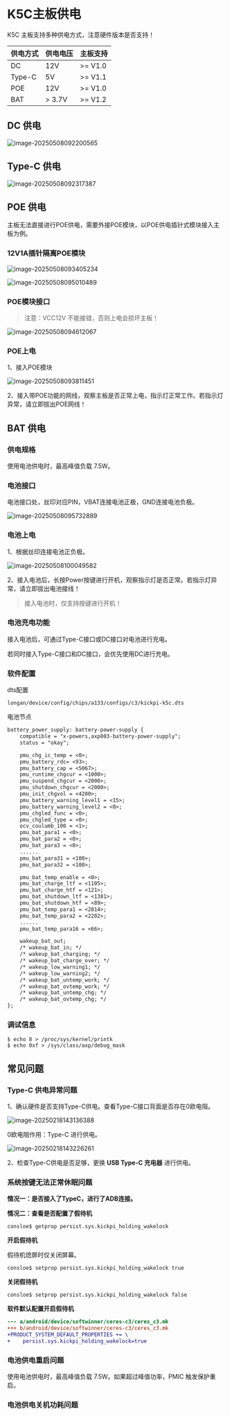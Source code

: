 # K5C主板供电

K5C 主板支持多种供电方式，注意硬件版本是否支持！

| 供电方式 | 供电电压 | 主板支持 |
| -------- | -------- | -------- |
| DC       | 12V      | >= V1.0  |
| Type-C   | 5V       | >= V1.1  |
| POE      | 12V      | >= V1.0  |
| BAT      | > 3.7V   | >= V1.2  |



## DC 供电

![image-20250508092200565](http://tanzhtanzh.oss-cn-shenzhen.aliyuncs.com/img/image-20250508092200565.png)



## Type-C 供电

![image-20250508092317387](http://tanzhtanzh.oss-cn-shenzhen.aliyuncs.com/img/image-20250508092317387.png)



## POE 供电

主板无法直接进行POE供电，需要外接POE模块，以POE供电插针式模块接入主板为例。



### 12V1A插针隔离POE模块

![image-20250508093405234](http://tanzhtanzh.oss-cn-shenzhen.aliyuncs.com/img/image-20250508093405234.png)

![image-20250508095010489](http://tanzhtanzh.oss-cn-shenzhen.aliyuncs.com/img/image-20250508095010489.png)



### POE模块接口

> 注意：VCC12V 不能接错，否则上电会损坏主板！

![image-20250508094612067](http://tanzhtanzh.oss-cn-shenzhen.aliyuncs.com/img/image-20250508094612067.png)

### POE上电

1、接入POE模块

![image-20250508093811451](http://tanzhtanzh.oss-cn-shenzhen.aliyuncs.com/img/image-20250508093811451.png)

2、接入带POE功能的网线，观察主板是否正常上电，指示灯正常工作。若指示灯异常，请立即拔出POE网线！



## BAT 供电

### 供电规格

使用电池供电时，最高峰值负载 7.5W。



### 电池接口

电池接口处，丝印对应PIN，VBAT连接电池正极，GND连接电池负极。

![image-20250508095732889](http://tanzhtanzh.oss-cn-shenzhen.aliyuncs.com/img/image-20250508095732889.png)

### 电池上电

1、根据丝印连接电池正负极。

![image-20250508100049582](http://tanzhtanzh.oss-cn-shenzhen.aliyuncs.com/img/BAT.png)

2、接入电池后，长按Power按键进行开机，观察指示灯是否正常。若指示灯异常，请立即拔出电池接线！

> 接入电池时，仅支持按键进行开机！



### 电池充电功能

接入电池后，可通过Type-C接口或DC接口对电池进行充电。

若同时接入Type-C接口和DC接口，会优先使用DC进行充电。



### 软件配置

dts配置

```
longan/device/config/chips/a133/configs/c3/kickpi-k5c.dts
```

电池节点

``` dtd
battery_power_supply: battery-power-supply {
    compatible = "x-powers,axp803-battery-power-supply";
    status = "okay";

    pmu_chg_ic_temp = <0>;
    pmu_battery_rdc= <93>;
    pmu_battery_cap = <5067>;
    pmu_runtime_chgcur = <1000>;
    pmu_suspend_chgcur = <2000>;
    pmu_shutdown_chgcur = <2000>;
    pmu_init_chgvol = <4200>;
    pmu_battery_warning_level1 = <15>;
    pmu_battery_warning_level2 = <0>;
    pmu_chgled_func = <0>;
    pmu_chgled_type = <0>;
    ocv_coulumb_100 = <1>;
    pmu_bat_para1 = <0>;
    pmu_bat_para2 = <0>;
    pmu_bat_para3 = <0>;
	......
    pmu_bat_para31 = <100>;
    pmu_bat_para32 = <100>;

    pmu_bat_temp_enable = <0>;
    pmu_bat_charge_ltf = <1105>;
    pmu_bat_charge_htf = <121>;
    pmu_bat_shutdown_ltf = <1381>;
    pmu_bat_shutdown_htf = <89>;
    pmu_bat_temp_para1 = <2814>;
    pmu_bat_temp_para2 = <2202>;
	......
    pmu_bat_temp_para16 = <66>;

    wakeup_bat_out;
    /* wakeup_bat_in; */
    /* wakeup_bat_charging; */
    /* wakeup_bat_charge_over; */
    /* wakeup_low_warning1; */
    /* wakeup_low_warning2; */
    /* wakeup_bat_untemp_work; */
    /* wakeup_bat_ovtemp_work; */
    /* wakeup_bat_untemp_chg; */
    /* wakeup_bat_ovtemp_chg; */
};
```



### 调试信息

```
$ echo 8 > /proc/sys/kernel/printk
$ echo 0xf > /sys/class/axp/debug_mask
```





## 常见问题

### Type-C 供电异常问题

1、确认硬件是否支持Type-C供电。查看Type-C接口背面是否存在0欧电阻。

![image-20250218143136388](http://tanzhtanzh.oss-cn-shenzhen.aliyuncs.com/img/image-20250218143136388.png)

0欧电阻作用：Type-C 进行供电。

![image-20250218143226261](http://tanzhtanzh.oss-cn-shenzhen.aliyuncs.com/img/image-20250218143226261.png)

2、检查Type-C供电是否足够，更换 **USB Type-C 充电器** 进行供电。



### 系统按键无法正常休眠问题

**情况一：是否接入了TypeC，进行了ADB连接。**

**情况二：查看是否配置了假待机**

```
consloe$ getprop persist.sys.kickpi_holding_wakelock 
```

**开启假待机**

假待机熄屏时仅关闭屏幕。

```
consloe$ setprop persist.sys.kickpi_holding_wakelock true
```

**关闭假待机**

```
consloe$ setprop persist.sys.kickpi_holding_wakelock false
```

**软件默认配置开启假待机**

```diff
--- a/android/device/softwinner/ceres-c3/ceres_c3.mk
+++ b/android/device/softwinner/ceres-c3/ceres_c3.mk
+PRODUCT_SYSTEM_DEFAULT_PROPERTIES += \
+    persist.sys.kickpi_holding_wakelock=true
```



### 电池供电重启问题

使用电池供电时，最高峰值负载 7.5W。如果超过峰值功率，PMIC 触发保护重启。



### 电池供电关机功耗问题

